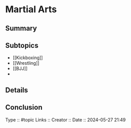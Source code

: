 # Martial Arts

## Summary

## Subtopics
- [[Kickboxing]]
- [[Wrestling]]
- [[BJJ]]
- 

## Details

## Conclusion


Type :: #topic
Links ::
Creator ::
Date ::  2024-05-27 21:49